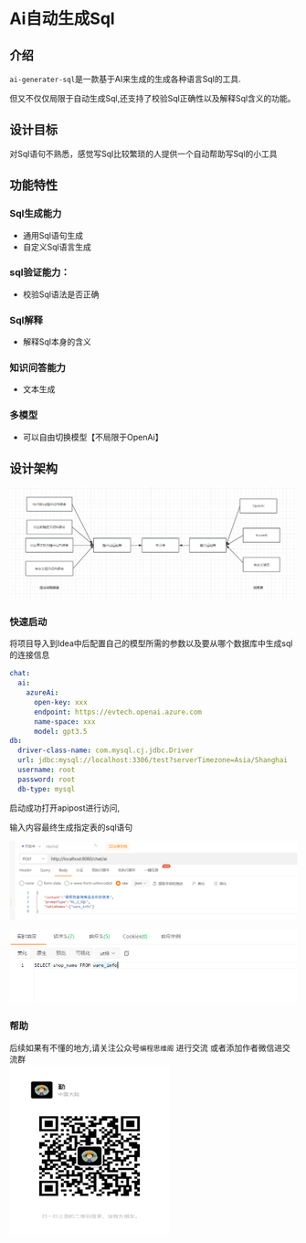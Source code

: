 # Ai自动生成Sql

## 介绍

`ai-generater-sql`是一款基于AI来生成的生成各种语言Sql的工具.

但又不仅仅局限于自动生成Sql,还支持了校验Sql正确性以及解释Sql含义的功能。

## 设计目标

对Sql语句不熟悉，感觉写Sql比较繁琐的人提供一个自动帮助写Sql的小工具

## 功能特性

### Sql生成能力

- 通用Sql语句生成
- 自定义Sql语言生成

### sql验证能力：

- 校验Sql语法是否正确

### Sql解释

- 解释Sql本身的含义

### 知识问答能力

- 文本生成

### 多模型

- 可以自由切换模型【不局限于OpenAi】

## 设计架构
![img_1.png](Ai自动生成Sql.assets/img_1.png)

### 快速启动

将项目导入到Idea中后配置自己的模型所需的参数以及要从哪个数据库中生成sql的连接信息

```yaml
chat:
  ai:
    azureAi:
      open-key: xxx
      endpoint: https://evtech.openai.azure.com
      name-space: xxx
      model: gpt3.5
db:
  driver-class-name: com.mysql.cj.jdbc.Driver
  url: jdbc:mysql://localhost:3306/test?serverTimezone=Asia/Shanghai
  username: root
  password: root
  db-type: mysql
```



启动成功打开apipost进行访问,

输入内容最终生成指定表的sql语句

![image-20240512141846563](Ai自动生成Sql.assets/image-20240512141846563.png)

![image-20240512141902235](Ai自动生成Sql.assets/image-20240512141902235.png)

### 帮助
后续如果有不懂的地方,请关注公众号`编程思维阁` 进行交流
或者添加作者微信进交流群<br>
<img src="Ai自动生成Sql.assets/img.png"  height="300px" title="微信二维码" width="280px">
